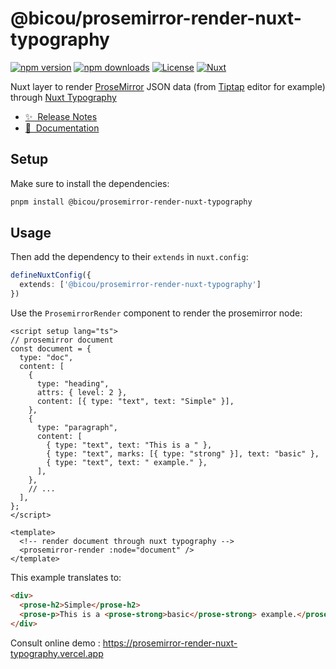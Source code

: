 # @bicou/prosemirror-render-nuxt-typography

[![npm version][npm-version-src]][npm-version-href]
[![npm downloads][npm-downloads-src]][npm-downloads-href]
[![License][license-src]][license-href]
[![Nuxt][nuxt-src]][nuxt-href]

Nuxt layer to render [ProseMirror](https://prosemirror.net/) JSON data (from [Tiptap](https://tiptap.dev/) editor for example) through [Nuxt Typography](https://typography.nuxt.space/)

- [✨ &nbsp;Release Notes](/CHANGELOG.md)
- [📖 &nbsp;Documentation](https://gbicou.github.io/prosemirror-render/nuxt-typography-layer/)

## Setup

Make sure to install the dependencies:

```bash
pnpm install @bicou/prosemirror-render-nuxt-typography
```

## Usage

Then add the dependency to their `extends` in `nuxt.config`:

```ts
defineNuxtConfig({
  extends: ['@bicou/prosemirror-render-nuxt-typography']
})
```

Use the `ProsemirrorRender` component to render the prosemirror node:

```vue
<script setup lang="ts">
// prosemirror document
const document = {
  type: "doc",
  content: [
    {
      type: "heading",
      attrs: { level: 2 },
      content: [{ type: "text", text: "Simple" }],
    },
    {
      type: "paragraph",
      content: [
        { type: "text", text: "This is a " },
        { type: "text", marks: [{ type: "strong" }], text: "basic" },
        { type: "text", text: " example." },
      ],
    },
    // ...
  ],
};
</script>

<template>
  <!-- render document through nuxt typography -->
  <prosemirror-render :node="document" />
</template>
```

This example translates to:

```html 
<div>
  <prose-h2>Simple</prose-h2>
  <prose-p>This is a <prose-strong>basic</prose-strong> example.</prose-p>
</div>
```

Consult online demo : https://prosemirror-render-nuxt-typography.vercel.app

<!-- Badges -->
[npm-version-src]: https://img.shields.io/npm/v/@bicou/prosemirror-render-nuxt-typography/latest.svg?style=flat&colorA=18181B&colorB=28CF8D
[npm-version-href]: https://npmjs.com/package/@bicou/prosemirror-render-nuxt-typography

[npm-downloads-src]: https://img.shields.io/npm/dm/@bicou/prosemirror-render-nuxt-typography.svg?style=flat&colorA=18181B&colorB=28CF8D
[npm-downloads-href]: https://npmjs.com/package/@bicou/prosemirror-render-nuxt-typography

[license-src]: https://img.shields.io/npm/l/@bicou/prosemirror-render-nuxt-typography.svg?style=flat&colorA=18181B&colorB=28CF8D
[license-href]: https://npmjs.com/package/@bicou/prosemirror-render-nuxt-typography

[nuxt-src]: https://img.shields.io/badge/Nuxt-18181B?logo=nuxt.js
[nuxt-href]: https://nuxt.com
